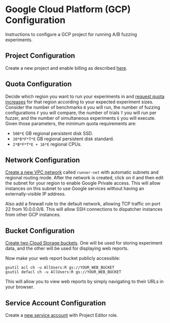 # Google Cloud Platform (GCP) Configuration

Instructions to configure a GCP project for running A/B fuzzing experiments.

## Project Configuration
Create a new project and enable billing as described
[here](https://cloud.google.com/resource-manager/docs/creating-managing-projects).

## Quota Configuration
Decide which region you want to run your experiments in and [request quota
increases](https://console.cloud.google.com/iam-admin/quotas) for that region
according to your expected experiment sizes.  Consider the number of benchmarks
`B` you will run, the number of fuzzing configurations `F` you will compare, the
number of trials `T` you will run per fuzzer, and the number of simultaneous
experiments `E` you will execute.  Given those parameters, the minimum quota
requirements are:

- `500*E` GB regional persistent disk SSD.
- `10*B*F*T*E` GB regional persistent disk standard.
- `2*B*F*T*E + 16*E` regional CPUs.

## Network Configuration
[Create a new VPC network](https://console.cloud.google.com/networking/networks)
called `runner-net` with automatic subnets and regional routing mode.  After the
network is created, click on it and then edit the subnet for your region to
enable Google Private access.  This will allow instances on this subnet to use
Google services without having an externally-visible IP address.

Also add a firewall rule to the default network, allowing TCP traffic on port 22
from 10.0.0.0/8.  This will allow SSH connections to dispatcher instances from
other GCP instances.

## Bucket Configuration
[Create two Cloud Storage
buckets](https://cloud.google.com/storage/docs/creating-buckets). One will be
used for storing experiment data, and the other will be used for displaying web
reports.

Now make your web report bucket publicly accessible:
```
gsutil acl ch -u AllUsers:R gs://YOUR_WEB_BUCKET
gsutil defacl ch -u AllUsers:R gs://YOUR_WEB_BUCKET
```
This will allow you to view web reports by simply navigating to their URLs in
your browser.

## Service Account Configuration
Create a [new service
account](https://cloud.google.com/compute/docs/access/create-enable-service-accounts-for-instances)
with Project Editor role.
